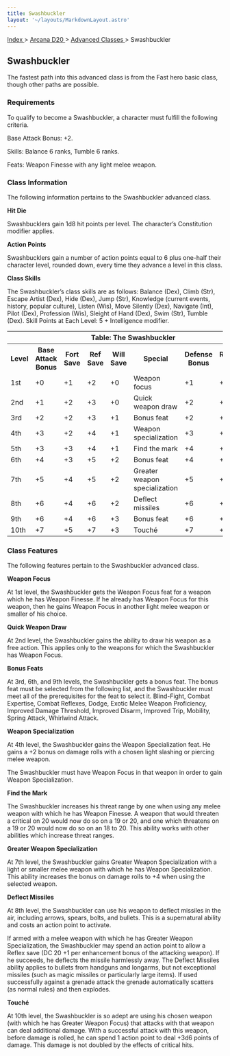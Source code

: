 ```yaml
---
title: Swashbuckler
layout: '~/layouts/MarkdownLayout.astro'
---
```


[ Index ](/) > [ Arcana D20 ](/arcana.d20.srd) > [ Advanced Classes ](/arcana.d20.srd/advanced.classes) > Swashbuckler

##  Swashbuckler

The fastest path into this advanced class is from the Fast hero basic class,
though other paths are possible.

###  Requirements

To qualify to become a Swashbuckler, a character must fulfill the following
criteria.

Base Attack Bonus: +2.

Skills: Balance 6 ranks, Tumble 6 ranks.

Feats: Weapon Finesse with any light melee weapon.

###  Class Information

The following information pertains to the Swashbuckler advanced class.

**Hit Die**

Swashbucklers gain 1d8 hit points per level. The character’s Constitution
modifier applies.

**Action Points**

Swashbucklers gain a number of action points equal to 6 plus one-half their
character level, rounded down, every time they advance a level in this class.

**Class Skills**

The Swashbuckler’s class skills are as follows: Balance (Dex), Climb (Str),
Escape Artist (Dex), Hide (Dex), Jump (Str), Knowledge (current events,
history, popular culture), Listen (Wis), Move Silently (Dex), Navigate (Int),
Pilot (Dex), Profession (Wis), Sleight of Hand (Dex), Swim (Str), Tumble
(Dex). Skill Points at Each Level: 5 + Intelligence modifier.


<table> <tr> <th colspan="8"> Table: The Swashbuckler </th> </tr> <tr> <th> Level </th> <th> Base Attack Bonus </th> <th> Fort Save </th> <th> Ref Save </th> <th> Will Save </th> <th> Special </th> <th> Defense Bonus </th> <th> Reputation Bonus </th> </tr> <tr> <td> 1st </td> <td> +0 </td> <td> +1 </td> <td> +2 </td> <td> +0 </td> <td> Weapon focus </td> <td> +1 </td> <td> +0 </td> </tr> <tr class="shaded"> <td> 2nd </td> <td> +1 </td> <td> +2 </td> <td> +3 </td> <td> +0 </td> <td> Quick weapon draw </td> <td> +2 </td> <td> +0 </td> </tr> <tr> <td> 3rd </td> <td> +2 </td> <td> +2 </td> <td> +3 </td> <td> +1 </td> <td> Bonus feat </td> <td> +2 </td> <td> +0 </td> </tr> <tr class="shaded"> <td> 4th </td> <td> +3 </td> <td> +2 </td> <td> +4 </td> <td> +1 </td> <td> Weapon specialization </td> <td> +3 </td> <td> +0 </td> </tr> <tr> <td> 5th </td> <td> +3 </td> <td> +3 </td> <td> +4 </td> <td> +1 </td> <td> Find the mark </td> <td> +4 </td> <td> +1 </td> </tr> <tr class="shaded"> <td> 6th </td> <td> +4 </td> <td> +3 </td> <td> +5 </td> <td> +2 </td> <td> Bonus feat </td> <td> +4 </td> <td> +1 </td> </tr> <tr> <td> 7th </td> <td> +5 </td> <td> +4 </td> <td> +5 </td> <td> +2 </td> <td> Greater weapon specialization </td> <td> +5 </td> <td> +1 </td> </tr> <tr class="shaded"> <td> 8th </td> <td> +6 </td> <td> +4 </td> <td> +6 </td> <td> +2 </td> <td> Deflect missiles </td> <td> +6 </td> <td> +1 </td> </tr> <tr> <td> 9th </td> <td> +6 </td> <td> +4 </td> <td> +6 </td> <td> +3 </td> <td> Bonus feat </td> <td> +6 </td> <td> +2 </td> </tr> <tr class="shaded"> <td> 10th </td> <td> +7 </td> <td> +5 </td> <td> +7 </td> <td> +3 </td> <td> Touché </td> <td> +7 </td> <td> +2 </td> </tr> </table>



###  Class Features

The following features pertain to the Swashbuckler advanced class.

**Weapon Focus**

At 1st level, the Swashbuckler gets the Weapon Focus feat for a weapon which
he has Weapon Finesse. If he already has Weapon Focus for this weapon, then he
gains Weapon Focus in another light melee weapon or smaller of his choice.

**Quick Weapon Draw**

At 2nd level, the Swashbuckler gains the ability to draw his weapon as a free
action. This applies only to the weapons for which the Swashbuckler has Weapon
Focus.

**Bonus Feats**

At 3rd, 6th, and 9th levels, the Swashbuckler gets a bonus feat. The bonus
feat must be selected from the following list, and the Swashbuckler must meet
all of the prerequisites for the feat to select it. Blind-Fight, Combat
Expertise, Combat Reflexes, Dodge, Exotic Melee Weapon Proficiency, Improved
Damage Threshold, Improved Disarm, Improved Trip, Mobility, Spring Attack,
Whirlwind Attack.

**Weapon Specialization**

At 4th level, the Swashbuckler gains the Weapon Specialization feat. He gains
a +2 bonus on damage rolls with a chosen light slashing or piercing melee
weapon.

The Swashbuckler must have Weapon Focus in that weapon in order to gain Weapon
Specialization.

**Find the Mark**

The Swashbuckler increases his threat range by one when using any melee weapon
with which he has Weapon Finesse. A weapon that would threaten a critical on
20 would now do so on a 19 or 20, and one which threatens on a 19 or 20 would
now do so on an 18 to 20. This ability works with other abilities which
increase threat ranges.

**Greater Weapon Specialization**

At 7th level, the Swashbuckler gains Greater Weapon Specialization with a
light or smaller melee weapon with which he has Weapon Specialization. This
ability increases the bonus on damage rolls to +4 when using the selected
weapon.

**Deflect Missiles**

At 8th level, the Swashbuckler can use his weapon to deflect missiles in the
air, including arrows, spears, bolts, and bullets. This is a supernatural
ability and costs an action point to activate.

If armed with a melee weapon with which he has Greater Weapon Specialization,
the Swashbuckler may spend an action point to allow a Reflex save (DC 20 +1
per enhancement bonus of the attacking weapon). If he succeeds, he deflects
the missile harmlessly away. The Deflect Missiles ability applies to bullets
from handguns and longarms, but not exceptional missiles (such as magic
missiles or particularly large items). If used successfully against a grenade
attack the grenade automatically scatters (as normal rules) and then explodes.

**Touché**

At 10th level, the Swashbuckler is so adept are using his chosen weapon (with
which he has Greater Weapon Focus) that attacks with that weapon can deal
additional damage. With a successful attack with this weapon, before damage is
rolled, he can spend 1 action point to deal +3d6 points of damage. This damage
is not doubled by the effects of critical hits.

